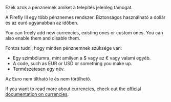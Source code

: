 Ezek azok a pénznemek amiket a telepítés jelenleg támogat.

A Firefly III egy több pénznemes rendszer. Biztonságos használható a dollár és az euró ugyanabban az időben.

You can freely add new currencies, existing ones or custom ones. You can also enable them and disable them.

Fontos tudni, hogy minden pénznemnek szüksége van:

- Egy szimbólumra, mint amilyen a $ vagy az € vagy valami egyéb.
- A code, such as EUR or USD or something you make up.
- Természetesen egy név.

Az Euro nem tiltható le és nem törölhető.

If you want to read more about currencies, check out the [official documentation on currencies](https://docs.firefly-iii.org/concepts/currencies).